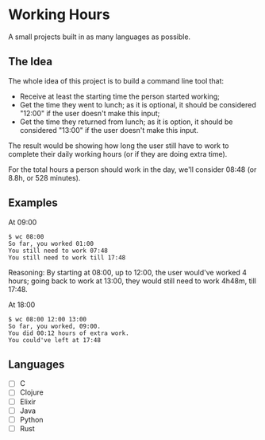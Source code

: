# Working Hours

A small projects built in as many languages as possible.

## The Idea

The whole idea of this project is to build a command line tool that:

- Receive at least the starting time the person started working;
- Get the time they went to lunch; as it is optional, it should be considered
	"12:00" if the user doesn't make this input;
- Get the time they returned from lunch; as it is option, it should be
	considered "13:00" if the user doesn't make this input.

The result would be showing how long the user still have to work to complete
their daily working hours (or if they are doing extra time).

For the total hours a person should work in the day, we'll consider 08:48 (or
8.8h, or 528 minutes).

## Examples

At 09:00

```
$ wc 08:00
So far, you worked 01:00
You still need to work 07:48
You still need to work till 17:48
```

Reasoning: By starting at 08:00, up to 12:00, the user would've worked 4
hours; going back to work at 13:00, they would still need to work 4h48m, till
17:48.

At 18:00

```
$ wc 08:00 12:00 13:00
So far, you worked, 09:00.
You did 00:12 hours of extra work.
You could've left at 17:48
```

## Languages

- [ ] C
- [ ] Clojure
- [ ] Elixir
- [ ] Java
- [ ] Python
- [ ] Rust

